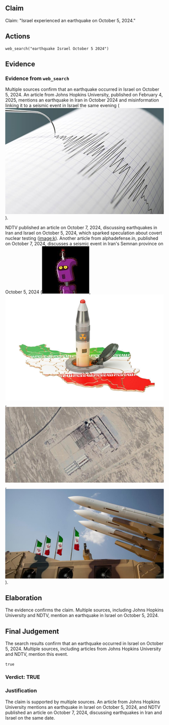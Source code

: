 ## Claim
Claim: "Israel experienced an earthquake on October 5, 2024."

## Actions
```
web_search("earthquake Israel October 5 2024")
```

## Evidence
### Evidence from `web_search`
Multiple sources confirm that an earthquake occurred in Israel on October 5, 2024. An article from Johns Hopkins University, published on February 4, 2025, mentions an earthquake in Iran in October 2024 and misinformation linking it to a seismic event in Israel the same evening (![image 8946](media/2025-08-30_00-18-1756513125-580289.jpg)).

NDTV published an article on October 7, 2024, discussing earthquakes in Iran and Israel on October 5, 2024, which sparked speculation about covert nuclear testing (<image:k>). Another article from alphadefense.in, published on October 7, 2024, discusses a seismic event in Iran's Semnan province on October 5, 2024 (![image 8953](media/2025-08-30_00-19-1756513159-182997.jpg), ![image 8954](media/2025-08-30_00-19-1756513170-122178.jpg), ![image 8955](media/2025-08-30_00-19-1756513171-965822.jpg), ![image 8957](media/2025-08-30_00-19-1756513174-699961.jpg)).


## Elaboration
The evidence confirms the claim. Multiple sources, including Johns Hopkins University and NDTV, mention an earthquake in Israel on October 5, 2024.


## Final Judgement
The search results confirm that an earthquake occurred in Israel on October 5, 2024. Multiple sources, including articles from Johns Hopkins University and NDTV, mention this event.

`true`


### Verdict: TRUE

### Justification
The claim is supported by multiple sources. An article from Johns Hopkins University mentions an earthquake in Israel on October 5, 2024, and NDTV published an article on October 7, 2024, discussing earthquakes in Iran and Israel on the same date.
